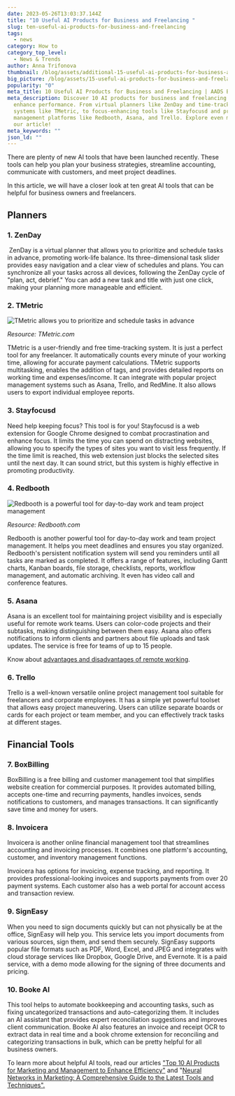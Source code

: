 ```yaml
---
date: 2023-05-26T13:03:37.144Z
title: "10 Useful AI Products for Business and Freelancing "
slug: ten-useful-ai-products-for-business-and-freelancing
tags:
  - news
category: How to
category_top_level:
  - News & Trends
author: Anna Trifonova
thumbnail: /blog/assets/additional-15-useful-ai-products-for-business-and-freelancing.png
big_picture: /blog/assets/15-useful-ai-products-for-business-and-freelancing.png
popularity: "0"
meta_title: 10 Useful AI Products for Business and Freelancing | AADS Blog
meta_description: Discover 10 AI products for business and freelancing that can
  enhance performance. From virtual planners like ZenDay and time-tracking
  systems like TMetric, to focus-enhancing tools like Stayfocusd and project
  management platforms like Redbooth, Asana, and Trello. Explore even more with
  our article!
meta_keywords: ""
json_ld: ""
---
```

There are plenty of new AI tools that have been launched recently. These tools can help you plan your business strategies, streamline accounting, communicate with customers, and meet project deadlines. 

In this article, we will have a closer look at ten great AI tools that can be helpful for business owners and freelancers. 

## Planners

### 1. ZenDay

 ZenDay is a virtual planner that allows you to prioritize and schedule tasks in advance, promoting work-life balance. Its three-dimensional task slider provides easy navigation and a clear view of schedules and plans. You can synchronize all your tasks across all devices, following the ZenDay cycle of "plan, act, debrief." You can add a new task and title with just one click, making your planning more manageable and efficient. 

### 2. TMetric

![TMetric allows you to prioritize and schedule tasks in advance](/blog/assets/img-advantages.svg "TMetric is a user-friendly and free time-tracking system")

*Resource: TMetric.com*

TMetric is a user-friendly and free time-tracking system. It is just a perfect tool for any freelancer. It automatically counts every minute of your working time, allowing for accurate payment calculations. TMetric supports multitasking, enables the addition of tags, and provides detailed reports on working time and expenses/income. It can integrate with popular project management systems such as Asana, Trello, and RedMine. It also allows users to export individual employee reports. 

### 3. Stayfocusd

Need help keeping focus? This tool is for you! Stayfocusd is a web extension for Google Chrome designed to combat procrastination and enhance focus. It limits the time you can spend on distracting websites, allowing you to specify the types of sites you want to visit less frequently. If the time limit is reached, this web extension just blocks the selected sites until the next day. It can sound strict, but this system is highly effective in promoting productivity.

### 4. Redbooth

![Redbooth is a powerful tool for day-to-day work and team project management](/blog/assets/x4-timeline2x.png.pagespeed.ic.idrhoepexw.png "Redbooth is a powerful tool for day-to-day work and team project management")

*Resource: Redbooth.com*

Redbooth is another powerful tool for day-to-day work and team project management. It helps you meet deadlines and ensures you stay organized. Redbooth's persistent notification system will send you reminders until all tasks are marked as completed. It offers a range of features, including Gantt charts, Kanban boards, file storage, checklists, reports, workflow management, and automatic archiving. It even has video call and conference features.

### 5. Asana

Asana is an excellent tool for maintaining project visibility and is especially useful for remote work teams. Users can color-code projects and their subtasks, making distinguishing between them easy. Asana also offers notifications to inform clients and partners about file uploads and task updates. The service is free for teams of up to 15 people.

Know about [advantages and disadvantages of remote working](/pros-and-cons-of-remote-work-finding-the-right-balance/).

### 6. Trello

Trello is a well-known versatile online project management tool suitable for freelancers and corporate employees. It has a simple yet powerful toolset that allows easy project maneuvering. Users can utilize separate boards or cards for each project or team member, and you can effectively track tasks at different stages. 

## Financial Tools

### 7. BoxBilling

BoxBilling is a free billing and customer management tool that simplifies website creation for commercial purposes. It provides automated billing, accepts one-time and recurring payments, handles invoices, sends notifications to customers, and manages transactions. It can significantly save time and money for users.

### 8. Invoicera

Invoicera is another online financial management tool that streamlines accounting and invoicing processes. It combines one platform's accounting, customer, and inventory management functions. 

Invoicera has options for invoicing, expense tracking, and reporting. It provides professional-looking invoices and supports payments from over 20 payment systems. Each customer also has a web portal for account access and transaction review. 

### 9. SignEasy

When you need to sign documents quickly but can not physically be at the office, SignEasy will help you. This service lets you import documents from various sources, sign them, and send them securely. SignEasy supports popular file formats such as PDF, Word, Excel, and JPEG and integrates with cloud storage services like Dropbox, Google Drive, and Evernote. It is a paid service, with a demo mode allowing for the signing of three documents and pricing. 

### 10. Booke AI

This tool helps to automate bookkeeping and accounting tasks, such as fixing uncategorized transactions and auto-categorizing them. It includes an AI assistant that provides expert reconciliation suggestions and improves client communication. Booke AI also features an invoice and receipt OCR to extract data in real time and a book chrome extension for reconciling and categorizing transactions in bulk, which can be pretty helpful for all business owners. 

To learn more about helpful AI tools, read our articles ["Top 10 AI Products for Marketing and Management to Enhance Efficiency"](https://aads.com/blog/top-ten-ai-products-for-marketing-and-management-to-enhance-efficiency/) and "[Neural Networks in Marketing: A Comprehensive Guide to the Latest Tools and Techniques".](https://aads.com/blog/neural-networks-in-marketing-a-comprehensive-guide-to-the-latest-tools-and-techniques/)